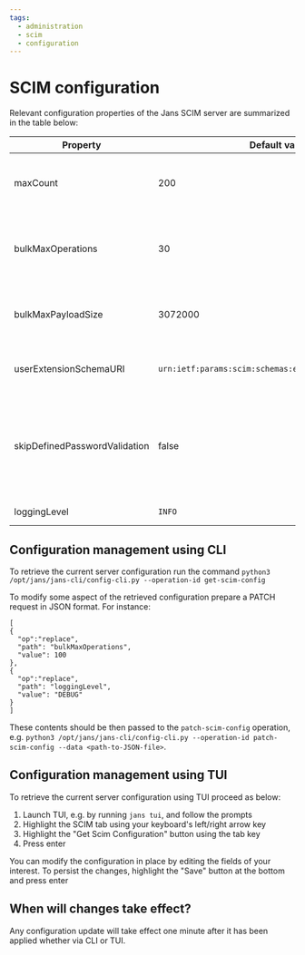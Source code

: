 ```yaml
---
tags:
  - administration
  - scim
  - configuration
---
```


# SCIM configuration

Relevant configuration properties of the Jans SCIM server are summarized in the table below:

|Property|Default value|Description|
|-|-|-|
|maxCount|200|Maximum number of results per page in search endpoints|
|bulkMaxOperations|30|Maximum number of operations admitted in a single bulk request|
|bulkMaxPayloadSize|3072000|Maximum payload size in bytes admitted in a single bulk request|
|userExtensionSchemaURI|`urn:ietf:params:scim:schemas:extension:gluu:2.0:User`|URI schema associated to the User Extension|
|skipDefinedPasswordValidation|false|Whether the validation rules defined for the password attribute in the server should be bypassed when a user is created/updated|
|loggingLevel|`INFO`|The logging [level](./logs.md)|

## Configuration management using CLI

To retrieve the current server configuration run the command `python3 /opt/jans/jans-cli/config-cli.py --operation-id get-scim-config`

To modify some aspect of the retrieved configuration prepare a PATCH request in JSON format. For instance:

```
[
{ 
  "op":"replace",
  "path": "bulkMaxOperations",
  "value": 100
},
{ 
  "op":"replace",
  "path": "loggingLevel",
  "value": "DEBUG"
}
]

```

These contents should be then passed to the `patch-scim-config` operation, e.g. `python3 /opt/jans/jans-cli/config-cli.py --operation-id patch-scim-config --data <path-to-JSON-file>`.

## Configuration management using TUI

To retrieve the current server configuration using TUI proceed as below:

1. Launch TUI, e.g. by running `jans tui`, and follow the prompts
1. Highlight the SCIM tab using your keyboard's left/right arrow key
1. Highlight the "Get Scim Configuration" button using the tab key
1. Press enter

You can modify the configuration in place by editing the fields of your interest. To persist the changes, highlight the "Save" button at the bottom and press enter 

## When will changes take effect?

Any configuration update will take effect one minute after it has been applied whether via CLI or TUI. 
